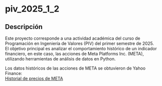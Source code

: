# piv_2025_1_2

## Descripción

Este proyecto corresponde a una actividad académica del curso de Programación en Ingeniería de Valores (PIV) del primer semestre de 2025. 
El objetivo principal es analizar el comportamiento histórico de un indicador financiero, en este caso, las acciones de Meta Platforms Inc. (META), 
utilizando herramientas de análisis de datos en Python.

Los datos históricos de las acciones de META se obtuvieron de Yahoo Finance:  
[Historial de precios de META](https://finance.yahoo.com/quote/META/history/?period1=1337347800&period2=1746906104)









